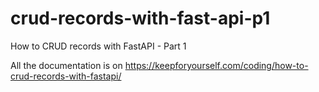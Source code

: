 # crud-records-with-fast-api-p1
How to CRUD records with FastAPI - Part 1

All the documentation is on https://keepforyourself.com/coding/how-to-crud-records-with-fastapi/

